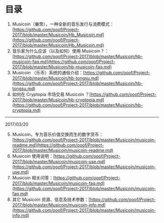 # 目录


1. Musicoin（樂幣），一种全新的音乐发行与消费模式：[https://github.com/ooof/Project-2017/blob/master/Musicoin/Hb_Musicoin.md](https://github.com/ooof/Project-2017/blob/master/Musicoin/Hb_Musicoin.md)
1. 音乐家为什么应该（以及如何）使用 Musicoin？：[https://github.com/ooof/Project-2017/blob/master/Musicoin/hb-musicoin-faq.md](https://github.com/ooof/Project-2017/blob/master/Musicoin/hb-musicoin-faq.md)
1. Musicoin （乐币）系统的通俗介绍：[https://github.com/ooof/Project-2017/blob/master/Musicoin/hb-tongsu.md](https://github.com/ooof/Project-2017/blob/master/Musicoin/hb-tongsu.md)
1. 如何在 Cryptopia 市场交易 Musicoin ？[https://github.com/ooof/Project-2017/blob/master/Musicoin/hb-cryptopia.md](https://github.com/ooof/Project-2017/blob/master/Musicoin/hb-cryptopia.md)

----
2017/03/20

5. Musicoin，专为音乐价值交换而生的数字货币：[https://github.com/ooof/Project-2017/blob/master/Musicoin/musicoin-readme.md](https://github.com/ooof/Project-2017/blob/master/Musicoin/musicoin-readme.md)
1. Musicoin 使用说明：[https://github.com/ooof/Project-2017/blob/master/Musicoin/musicoin-use.md](https://github.com/ooof/Project-2017/blob/master/Musicoin/musicoin-use.md)
1. Musicoin 相关问答：[https://github.com/ooof/Project-2017/blob/master/Musicoin/musicoin-faq.md](https://github.com/ooof/Project-2017/blob/master/Musicoin/musicoin-faq.md)
1. 其它 Musicoin 资源、信息及技术参数：[https://github.com/ooof/Project-2017/blob/master/Musicoin/musicoin-info.md](https://github.com/ooof/Project-2017/blob/master/Musicoin/musicoin-info.md)

